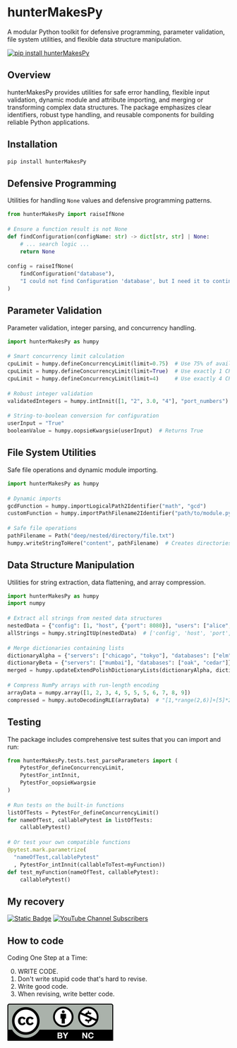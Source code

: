 # hunterMakesPy

A modular Python toolkit for defensive programming, parameter validation, file system utilities, and flexible data structure manipulation.

[![pip install hunterMakesPy](https://img.shields.io/badge/pip%20install-hunterMakesPy-gray.svg?colorB=3b434b)](https://pypi.org/project/hunterMakesPy/)

## Overview

hunterMakesPy provides utilities for safe error handling, flexible input validation, dynamic module and attribute importing, and merging or transforming complex data structures. The package emphasizes clear identifiers, robust type handling, and reusable components for building reliable Python applications.

## Installation

```bash
pip install hunterMakesPy
```

## Defensive Programming

Utilities for handling `None` values and defensive programming patterns.

```python
from hunterMakesPy import raiseIfNone

# Ensure a function result is not None
def findConfiguration(configName: str) -> dict[str, str] | None:
    # ... search logic ...
    return None

config = raiseIfNone(
    findConfiguration("database"),
    "I could not find Configuration 'database', but I need it to continue."
)
```

## Parameter Validation

Parameter validation, integer parsing, and concurrency handling.

```python
import hunterMakesPy as humpy

# Smart concurrency limit calculation
cpuLimit = humpy.defineConcurrencyLimit(limit=0.75)  # Use 75% of available CPUs
cpuLimit = humpy.defineConcurrencyLimit(limit=True)  # Use exactly 1 CPU
cpuLimit = humpy.defineConcurrencyLimit(limit=4)     # Use exactly 4 CPUs

# Robust integer validation
validatedIntegers = humpy.intInnit([1, "2", 3.0, "4"], "port_numbers")

# String-to-boolean conversion for configuration
userInput = "True"
booleanValue = humpy.oopsieKwargsie(userInput)  # Returns True
```

## File System Utilities

Safe file operations and dynamic module importing.

```python
import hunterMakesPy as humpy

# Dynamic imports
gcdFunction = humpy.importLogicalPath2Identifier("math", "gcd")
customFunction = humpy.importPathFilename2Identifier("path/to/module.py", "functionName")

# Safe file operations
pathFilename = Path("deep/nested/directory/file.txt")
humpy.writeStringToHere("content", pathFilename)  # Creates directories automatically
```

## Data Structure Manipulation

Utilities for string extraction, data flattening, and array compression.

```python
import hunterMakesPy as humpy
import numpy

# Extract all strings from nested data structures
nestedData = {"config": [1, "host", {"port": 8080}], "users": ["alice", "bob"]}
allStrings = humpy.stringItUp(nestedData)  # ['config', 'host', 'port', 'users', 'alice', 'bob']

# Merge dictionaries containing lists
dictionaryAlpha = {"servers": ["chicago", "tokyo"], "databases": ["elm"]}
dictionaryBeta = {"servers": ["mumbai"], "databases": ["oak", "cedar"]}
merged = humpy.updateExtendPolishDictionaryLists(dictionaryAlpha, dictionaryBeta, destroyDuplicates=True)

# Compress NumPy arrays with run-length encoding
arrayData = numpy.array([1, 2, 3, 4, 5, 5, 5, 6, 7, 8, 9])
compressed = humpy.autoDecodingRLE(arrayData)  # "[1,*range(2,6)]+[5]*2+[*range(6,10)]"
```

## Testing

The package includes comprehensive test suites that you can import and run:

```python
from hunterMakesPy.tests.test_parseParameters import (
    PytestFor_defineConcurrencyLimit,
    PytestFor_intInnit,
    PytestFor_oopsieKwargsie
)

# Run tests on the built-in functions
listOfTests = PytestFor_defineConcurrencyLimit()
for nameOfTest, callablePytest in listOfTests:
    callablePytest()

# Or test your own compatible functions
@pytest.mark.parametrize(
  "nameOfTest,callablePytest"
  , PytestFor_intInnit(callableToTest=myFunction))
def test_myFunction(nameOfTest, callablePytest):
    callablePytest()
```

## My recovery

[![Static Badge](https://img.shields.io/badge/2011_August-Homeless_since-blue?style=flat)](https://HunterThinks.com/support)
[![YouTube Channel Subscribers](https://img.shields.io/youtube/channel/subscribers/UC3Gx7kz61009NbhpRtPP7tw)](https://www.youtube.com/@HunterHogan)

## How to code

Coding One Step at a Time:

0. WRITE CODE.
1. Don't write stupid code that's hard to revise.
2. Write good code.
3. When revising, write better code.

[![CC-BY-NC-4.0](https://github.com/hunterhogan/hunterMakesPy/blob/main/CC-BY-NC-4.0.svg)](https://creativecommons.org/licenses/by-nc/4.0/)
